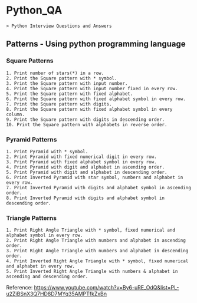 # Python_QA
	> Python Interview Questions and Answers

## Patterns - Using python programming language

### Square Patterns
	1. Print number of stars(*) in a row.
	2. Print the Square pattern with * symbol.
	3. Print the Square pattern with input number.
	4. Print the Square pattern with input number fixed in every row.
	5. Print the Square pattern with fixed alphabet.
	6. Print the Square pattern with fixed alphabet symbol in every row. 
	7. Print the Square pattern with digits.
	8. Print the Square pattern with fixed alphabet symbol in every column.
	9. Print the Square pattern with digits in descending order. 
	10. Print the Square pattern with alphabets in reverse order. 

### Pyramid Patterns
	1. Print Pyramid with * symbol.
	2. Print Pyramid with fixed numerical digit in every row.
	3. Print Pyramid with fixed alphabet symbol in every row.
	4. Print Pyramid with digit and alphabet in ascending order.
	5. Print Pyramid with digit and alphabet in descending order.
	6. Print Inverted Pyramid with star symbol, numbers and alphabet in every row.
	7. Print Inverted Pyramid with digits and alphabet symbol in ascending order.
	8. Print Inverted Pyramid with digits and alphabet symbol in descending order.

### Triangle Patterns
	1. Print Right Angle Triangle with * symbol, fixed numerical and alphabet symbol in every row.
	2. Print Right Angle Triangle with numbers and alphabet in ascending order.
	3. Print Right Angle Triangle with numbers and alphabet in descending order.
	4. Print Inverted Right Angle Triangle with * symbol, fixed numerical and alphabet in every row.
	5. Print Inverted Right Angle Triangle with numbers & alphabet in ascending and descending order.

Reference:
https://www.youtube.com/watch?v=By6-uRE_OdQ&list=PL-u2ZiBSnX3Q7HD8D7MYq35AMPTfkZxBn


